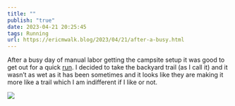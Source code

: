 ```yaml
---
title: ""
publish: "true"
date: 2023-04-21 20:25:45
tags: Running
url: https://ericmwalk.blog/2023/04/21/after-a-busy.html
---
```


After a busy day of manual labor getting the campsite setup it was good to get out for a quick [run](http://www.strava.com/activities/8933089805). I decided to take the backyard trail (as I call it) and it wasn’t as wet as it has been sometimes and it looks like they are making it more like a trail which I am indifferent if I like or not.

![](https://ericmwalk.blog/uploads/2023/de31ca557d.jpg)